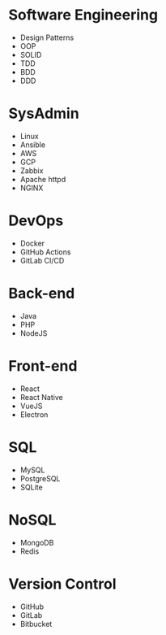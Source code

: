 # Software Engineering
* Design Patterns
* OOP
* SOLID
* TDD
* BDD
* DDD
# SysAdmin
* Linux
* Ansible
* AWS
* GCP
* Zabbix
* Apache httpd
* NGINX
# DevOps
* Docker
* GitHub Actions
* GitLab CI/CD
# Back-end
* Java
* PHP
* NodeJS
# Front-end
* React
* React Native
* VueJS
* Electron
# SQL
* MySQL
* PostgreSQL
* SQLite
# NoSQL
* MongoDB
* Redis
# Version Control
* GitHub
* GitLab
* Bitbucket
